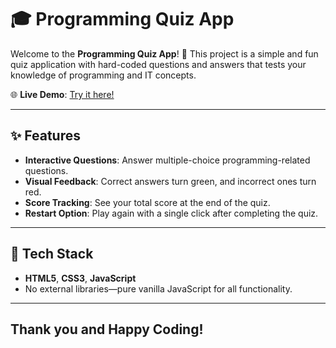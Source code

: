 # 🎓 Programming Quiz App  

Welcome to the **Programming Quiz App**! 🎉 This project is a simple and fun quiz application with hard-coded questions and answers that tests your knowledge of programming and IT concepts. 

🌐 **Live Demo**: [Try it here!](https://leahamp.github.io/QuizApp/)  

---

## ✨ Features  
- **Interactive Questions**: Answer multiple-choice programming-related questions.  
- **Visual Feedback**: Correct answers turn green, and incorrect ones turn red.  
- **Score Tracking**: See your total score at the end of the quiz.  
- **Restart Option**: Play again with a single click after completing the quiz.  

---

## 🚀 Tech Stack  
- **HTML5**, **CSS3**, **JavaScript**  
- No external libraries—pure vanilla JavaScript for all functionality.  

---

## Thank you and Happy Coding!

